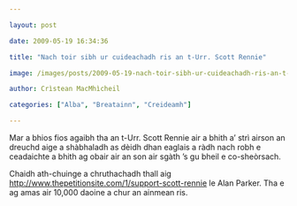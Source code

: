 ```yaml
---

layout: post

date: 2009-05-19 16:34:36

title: "Nach toir sibh ur cuideachadh ris an t-Urr. Scott Rennie"

image: /images/posts/2009-05-19-nach-toir-sibh-ur-cuideachadh-ris-an-t-urr-scott-rennie.webp

author: Crìstean MacMhìcheil

categories: ["Alba", "Breatainn", "Creideamh"]

---
```


Mar a bhios fios agaibh tha an t-Urr. Scott Rennie air a bhith a’ strì airson an dreuchd aige a shàbhaladh as dèidh dhan eaglais a ràdh nach robh e ceadaichte a bhith ag obair air an son air sgàth ’s gu bheil e co-sheòrsach.

Chaidh ath-chuinge a chruthachadh thall aig <http://www.thepetitionsite.com/1/support-scott-rennie> le Alan Parker. Tha e ag amas air 10,000 daoine a chur an ainmean ris.
